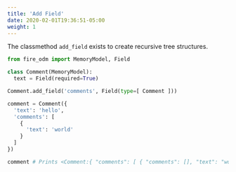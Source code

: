 ```yaml
---
title: 'Add Field'
date: 2020-02-01T19:36:51-05:00
weight: 1
---
```


The classmethod `add_field` exists to create recursive tree structures.

```python
from fire_odm import MemoryModel, Field

class Comment(MemoryModel):
  text = Field(required=True)

Comment.add_field('comments', Field(type=[ Comment ]))

comment = Comment({
  'text': 'hello',
  'comments': [
    {
      'text': 'world'
    }
  ]
})

comment # Prints <Comment:{ "comments": [ { "comments": [], "text": "world" } ], "text": "hello" }>
```
